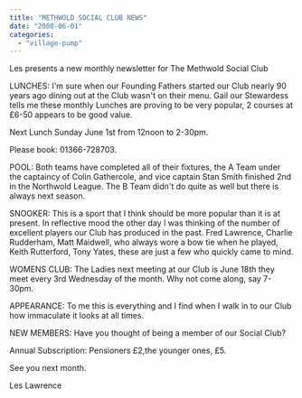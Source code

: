 ```yaml
---
title: "METHWOLD SOCIAL CLUB NEWS"
date: "2008-06-01"
categories: 
  - "village-pump"
---
```


Les presents a new monthly newsletter for The Methwold Social Club

LUNCHES: I'm sure when our Founding Fathers started our Club nearly 90 years ago dining out at the Club wasn't on their menu. Gail our Stewardess tells me these monthly Lunches are proving to be very popular, 2 courses at £6-50 appears to be good value.

Next Lunch Sunday June 1st from 12noon to 2-30pm.

Please book: 01366-728703.

POOL: Both teams have completed all of their fixtures, the A Team under the captaincy of Colin Gathercole, and vice captain Stan Smith finished 2nd in the Northwold League. The B Team didn't do quite as well but there is always next season.

SNOOKER: This is a sport that I think should be more popular than it is at present. In reflective mood the other day I was thinking of the number of excellent players our Club has produced in the past. Fred Lawrence, Charlie Rudderham, Matt Maidwell, who always wore a bow tie when he played, Keith Rutterford, Tony Yates, these are just a few who quickly came to mind.

WOMENS CLUB: The Ladies next meeting at our Club is June 18th they meet every 3rd Wednesday of the month. Why not come along, say 7-30pm.

APPEARANCE: To me this is everything and I find when I walk in to our Club how immaculate it looks at all times.

NEW MEMBERS: Have you thought of being a member of our Social Club?

Annual Subscription: Pensioners £2,the younger ones, £5.

See you next month.

Les Lawrence
